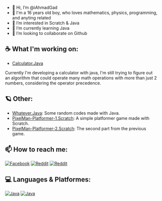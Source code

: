 - 👋 Hi, I’m @iAhmadGad
- 🌚 I'm a 16 years old boy, who loves mathematics, physics, programming, and anyting related
- 👀 I’m interested in Scratch & Java
- 🌱 I’m currently learning Java
- 💞️ I’m looking to collaborate on Github
## ☕ What I'm working on: 
- [Calculator.Java](https://github.com/iAhmadGad/Calculator.Java)

Currently I'm developing a calculator with java, I'm still trying to figure out an algorithm that could operate many math operations with more than just 2 numbers, considering the operator precedence.
## 🪐 Other:
- [Whatever.Java](https://github.com/iAhmadGad/Whatever.Java): Some random codes made with Java.
- [PixelMan-Platformer-1.Scratch](https://github.com/iAhmadGad/PixelMan-Platformer-1.Scratch): A simple platformer game made with Scratch.
- [PixelMan-Platformer-2.Scratch](https://github.com/iAhmadGad/PixelMan-Platformer-2.Scratch): The second part from the previous game.
## 📫 How to reach me: 
[![Facebook](https://img.shields.io/static/v1?label=iAhmadGad&message=Facebook&color=blue&logo=facebook)](https://www.facebook.com/iAhmadGad/)
[![Reddit](https://img.shields.io/static/v1?label=iAhmadGad&message=Reddit&color=orange&logo=reddit)](https://www.reddit.com/u/iAhmadGad)
[![Reddit](https://img.shields.io/static/v1?label=iAhmadGad&message=Scratch&color=yellow&logo=Scratch)](https://scratch.mit.edu/users/iAhmadGad/)
## 💻 Languages & Platformes:
[![Java](https://github.com/iAhmadGad/iAhmadGad/blob/main/imgs/Java.png)](https://www.java.com/en/)
[![Java](https://github.com/iAhmadGad/iAhmadGad/blob/main/imgs/Scratch.png)](https://scratch.mit.edu/)

<!---
iAhmadGad/iAhmadGad is a ✨ special ✨ repository because its `README.md` (this file) appears on your GitHub profile.
You can click the Preview link to take a look at your changes.
--->
